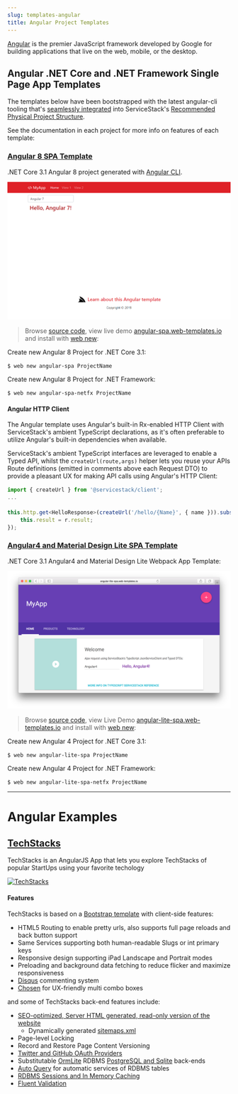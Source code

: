 ```yaml
---
slug: templates-angular
title: Angular Project Templates
---
```


[Angular](https://angular.io) is the premier JavaScript framework developed by Google for building applications that live on the web, mobile, or the desktop.

## Angular .NET Core and .NET Framework Single Page App Templates

The templates below have been bootstrapped with the latest angular-cli tooling that's 
[seamlessly integrated](https://docs.servicestack.net/templates-single-page-apps#end-to-end-typed-apis) into 
ServiceStack's [Recommended Physical Project Structure](/physical-project-structure). 

See the documentation in each project for more info on features of each template:

### [Angular 8 SPA Template](https://github.com/NetCoreTemplates/angular-spa)

.NET Core 3.1 Angular 8 project generated with [Angular CLI](https://github.com/angular/angular-spa).

[![](https://raw.githubusercontent.com/ServiceStack/Assets/master/csharp-templates/angular-spa.png)](http://angular-spa.web-templates.io/)

> Browse [source code](https://github.com/NetCoreTemplates/angular-spa), view live demo [angular-spa.web-templates.io](http://angular-spa.web-templates.io) and install with [web new](/web-new):

Create new Angular 8 Project for .NET Core 3.1:

    $ web new angular-spa ProjectName

Create new Angular 8 Project for .NET Framework:

    $ web new angular-spa-netfx ProjectName

#### Angular HTTP Client

The Angular template uses Angular's built-in Rx-enabled HTTP Client with ServiceStack's ambient TypeScript declarations, as it's often preferable to utilize Angular's built-in dependencies when available.

ServiceStack's ambient TypeScript interfaces are leveraged to enable a Typed API, whilst the `createUrl(route,args)` helper lets you reuse your APIs Route definitions (emitted in comments above each Request DTO) to provide a pleasant UX for making API calls using Angular's HTTP Client:

```ts
import { createUrl } from '@servicestack/client';
...

this.http.get<HelloResponse>(createUrl('/hello/{Name}', { name })).subscribe(r => {
    this.result = r.result;
});
```

### [Angular4 and Material Design Lite SPA Template](https://github.com/NetCoreTemplates/angular-lite-spa)

.NET Core 3.1 Angular4 and Material Design Lite Webpack App Template:

[![](https://raw.githubusercontent.com/ServiceStack/Assets/master/csharp-templates/angular-lite-spa.png)](http://angular-lite-spa.web-templates.io/)

> Browse [source code](https://github.com/NetCoreTemplates/angular-lite-spa), view Live Demo [angular-lite-spa.web-templates.io](http://angular-lite-spa.web-templates.io) and install with [web new](/web-new):

Create new Angular 4 Project for .NET Core 3.1:

    $ web new angular-lite-spa ProjectName

Create new Angular 4 Project for .NET Framework:

    $ web new angular-lite-spa-netfx ProjectName


---

# Angular Examples

## [TechStacks](https://github.com/ServiceStackApps/TechStacks)

TechStacks is an AngularJS App that lets you explore TechStacks of popular StartUps using your favorite techology

[![TechStacks](https://raw.githubusercontent.com/ServiceStack/Assets/master/img/livedemos/techstacks/screenshots/techstacks.png)](http://angular.techstacks.io)

#### Features 

TechStacks is based on a [Bootstrap template](http://getbootstrap.com) with client-side features:

 - HTML5 Routing to enable pretty urls, also supports full page reloads and back button support
 - Same Services supporting both human-readable Slugs or int primary keys
 - Responsive design supporting iPad Landscape and Portrait modes
 - Preloading and background data fetching to reduce flicker and maximize responsiveness
 - [Disqus](https://disqus.com/) commenting system
 - [Chosen](http://harvesthq.github.io/chosen/) for UX-friendly multi combo boxes

and some of TechStacks back-end features include: 

 - [SEO-optimized, Server HTML generated, read-only version of the website](http://techstacks.io/?html=server)
   - Dynamically generated [sitemaps.xml](http://techstacks.io/sitemap.xml)
 - Page-level Locking
 - Record and Restore Page Content Versioning
 - [Twitter and GitHub OAuth Providers](https://github.com/ServiceStack/ServiceStack/wiki/Authentication-and-authorization)
 - Substitutable [OrmLite](https://github.com/ServiceStack/ServiceStack.OrmLite) RDBMS [PostgreSQL and Sqlite](https://github.com/ServiceStackApps/TechStacks/blob/875e78910e43d2230f0925b71d5990497216511e/src/TechStacks/TechStacks/AppHost.cs#L49-L56) back-ends
 - [Auto Query](https://github.com/ServiceStack/ServiceStack/wiki/Auto-Query) for automatic services of RDBMS tables
 - [RDBMS Sessions and In Memory Caching](https://github.com/ServiceStack/ServiceStack/wiki/Caching)
 - [Fluent Validation](https://github.com/ServiceStack/ServiceStack/wiki/Validation)